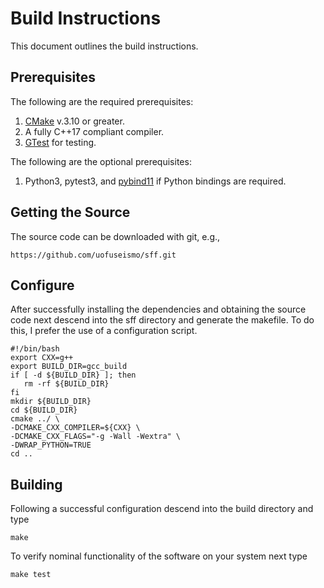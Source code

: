 # Build Instructions

This document outlines the build instructions.

## Prerequisites

The following are the required prerequisites:

   1. [CMake](https://cmake.org/) v.3.10 or greater.
   2. A fully C++17 compliant compiler.
   3. [GTest](https://github.com/google/googletest) for testing.

The following are the optional prerequisites:
 
   1. Python3, pytest3, and [pybind11](https://github.com/pybind/pybind11) if Python bindings are required.

## Getting the Source

The source code can be downloaded with git, e.g.,

    https://github.com/uofuseismo/sff.git

## Configure 

After successfully installing the dependencies and obtaining the source code next descend into the sff directory and generate the makefile.  To do this, I prefer the use of a configuration script.

    #!/bin/bash
    export CXX=g++
    export BUILD_DIR=gcc_build
    if [ -d ${BUILD_DIR} ]; then
       rm -rf ${BUILD_DIR}
    fi
    mkdir ${BUILD_DIR}
    cd ${BUILD_DIR}
    cmake ../ \
    -DCMAKE_CXX_COMPILER=${CXX} \
    -DCMAKE_CXX_FLAGS="-g -Wall -Wextra" \
    -DWRAP_PYTHON=TRUE
    cd ..

## Building

Following a successful configuration descend into the build directory and type

    make

To verify nominal functionality of the software on your system next type

    make test


